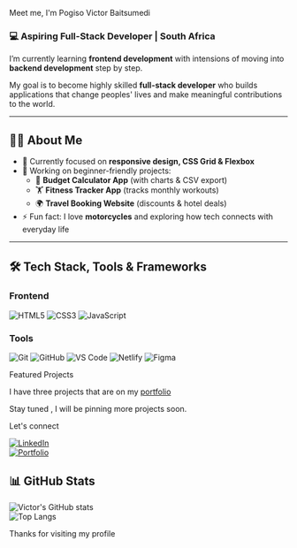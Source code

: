 Meet me, I'm Pogiso Victor Baitsumedi  

### 💻 Aspiring Full-Stack Developer | South Africa  

I’m currently learning **frontend development**  with intensions of moving into **backend development** step by step.  

My goal is to become highly skilled  **full-stack developer** who builds applications that change peoples' lives and make meaningful contributions to the world.  

---

## 👨‍💻 About Me  
- 🌱 Currently focused on **responsive design, CSS Grid & Flexbox**  
- 🔭 Working on beginner-friendly projects:  
  - 🧮 **Budget Calculator App** (with charts & CSV export)  
  - 🏋️ **Fitness Tracker App** (tracks monthly workouts)  
  - 🌍 **Travel Booking Website** (discounts & hotel deals)  
- ⚡ Fun fact: I love **motorcycles** and exploring how tech connects with everyday life  

---

## 🛠️ Tech Stack, Tools & Frameworks  

### Frontend 
![HTML5](https://img.shields.io/badge/-HTML5-E34F26?style=flat&logo=html5&logoColor=white)
![CSS3](https://img.shields.io/badge/-CSS3-1572B6?style=flat&logo=css3&logoColor=white)
![JavaScript](https://img.shields.io/badge/-JavaScript-F7DF1E?style=flat&logo=javascript&logoColor=black)

### Tools
![Git](https://img.shields.io/badge/-Git-F05032?style=flat&logo=git&logoColor=white)
![GitHub](https://img.shields.io/badge/-GitHub-181717?style=flat&logo=github&logoColor=white)
![VS Code](https://img.shields.io/badge/-VS%20Code-007ACC?style=flat&logo=visual-studio-code&logoColor=white)
![Netlify](https://img.shields.io/badge/-Netlify-00C7B7?style=flat&logo=netlify&logoColor=white)
![Figma](https://img.shields.io/badge/-Figma-F24E1E?style=flat&logo=figma&logoColor=white)


Featured Projects

I have three projects that are on my [portfolio](https://victor-baitsumedi-portfolio.netlify.app/)

Stay tuned , I will be pinning more projects soon.

Let's connect

[![LinkedIn](https://img.shields.io/badge/LinkedIn-blue?style=flat&logo=linkedin&logoColor=white)](victorbaitsumedi)  
[![Portfolio](https://img.shields.io/badge/Portfolio-Website-green?style=flat&logo=firefox&logoColor=white)](https://victor-baitsumedi-portfolio.netlify.app/)  

## 📊 GitHub Stats  
![Victor's GitHub stats](https://github-readme-stats.vercel.app/api?username=victorbaitsumedi&show_icons=true&theme=radical)  
![Top Langs](https://github-readme-stats.vercel.app/api/top-langs/?username=victorbaitsumedi&layout=compact&theme=radical)  


Thanks for visiting my profile
 



